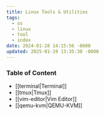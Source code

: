 ```yaml
---
title: Linux Tools & Utilities
tags:
  - os
  - linux
  - tool
  - index
date: 2024-01-28 14:15:56 -0600
updated: 2025-01-19 13:35:30 -0600
---
```


### Table of Content

* [[terminal|Terminal]]
* [[tmux|Tmux]]
* [[vim-editor|Vim Editor]]
* [[qemu-kvm|QEMU-KVM]]
